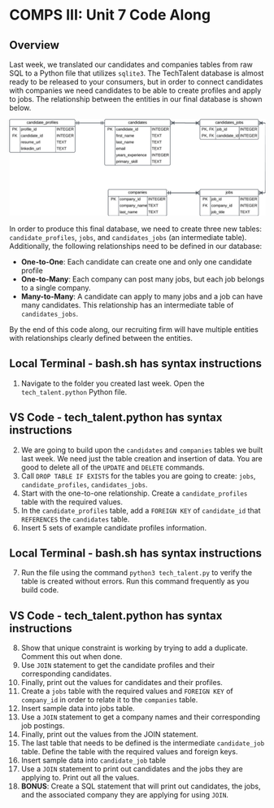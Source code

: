 # COMPS III: Unit 7 Code Along

## Overview

Last week, we translated our candidates and companies tables from raw SQL to a Python file that utilizes `sqlite3`. The TechTalent database is almost ready to be released to your consumers, but in order to connect candidates with companies we need candidates to be able to create profiles and apply to jobs. The relationship between the entities in our final database is shown below.

![W3 ERD](./Recruiting_W3.png)

In order to produce this final database, we need to create three new tables: `candidate_profiles`, `jobs`, and  `candidates_jobs` (an intermediate table). Additionally, the following relationships need to be defined in our database:
- **One-to-One**: Each candidate can create one and only one candidate profile
- **One-to-Many**: Each company can post many jobs, but each job belongs to a single company.
- **Many-to-Many**: A candidate can apply to many jobs and a job can have many candidates. This relationship has an intermediate table of `candidates_jobs`.

By the end of this code along, our recruiting firm will have multiple entities with relationships clearly defined between the entities.

## Local Terminal - bash.sh has syntax instructions
1. Navigate to the folder you created last week. Open the `tech_talent.python` Python file. 

## VS Code - tech_talent.python has syntax instructions
2. We are going to build upon the `candidates` and `companies` tables we built last week. We need just the table creation and insertion of data. You are good to delete all of the `UPDATE` and `DELETE` commands.
3. Call `DROP TABLE IF EXISTS` for the tables you are going to create: `jobs`, `candidate_profiles`, `candidates_jobs`.
4. Start with the one-to-one relationship. Create a `candidate_profiles` table with the required values.
5. In the `candidate_profiles` table, add a `FOREIGN KEY` of `candidate_id` that `REFERENCES` the `candidates` table.
6. Insert 5 sets of example candidate profiles information.

## Local Terminal - bash.sh has syntax instructions
7. Run the file using the command `python3 tech_talent.py` to verify the table is created without errors. Run this command frequently as you build code.

## VS Code - tech_talent.python has syntax instructions
8. Show that unique constraint is working by trying to add a duplicate. Comment this out when done.
9. Use `JOIN` statement to get the candidate profiles and their corresponding candidates.
10. Finally, print out the values for candidates and their profiles.
11. Create a `jobs` table with the required values and `FOREIGN KEY` of `company_id` in order to relate it to the `companies` table.
12. Insert sample data into jobs table.
13. Use a `JOIN` statement to get a company names and their corresponding job postings.
14. Finally, print out the values from the JOIN statement.
15. The last table that needs to be defined is the intermediate `candidate_job` table. Define the table with the required values and foreign keys.
16. Insert sample data into `candidate_job` table
17. Use a `JOIN` statement to print out candidates and the jobs they are applying to. Print out all the values. 
18. **BONUS**: Create a SQL statement that will print out candidates, the jobs, and the associated company they are applying for using `JOIN`.